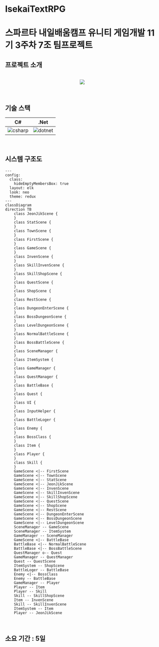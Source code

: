 # IsekaiTextRPG


# 스파르타 내일배움캠프 유니티 게임개발 11기 3주차 7조 팀프로젝트

## 프로젝트 소개

<p align="center">
<br>
  <img src="./images/GamePlay.gif">
  <br>
</p>

<br>

## 기술 스택

| C# | .Net |
| :--------: | :--------: |
|   ![csharp]    |   ![dotnet]    |

<br>

## 시스템 구조도

```mermaid
---
config:
  class:
    hideEmptyMembersBox: true
  layout: elk
  look: neo
  theme: redux
---
classDiagram
direction TB
    class JeonJikScene {
    }
    class StatScene {
    }
    class TownScene {
    }
    class FirstScene {
    }
    class GameScene {
    }
    class InvenScene {
    }
    class SkillInvenScene {
    }
    class SkillShopScene {
    }
    class QuestScene {
    }
    class ShopScene {
    }
    class RestScene {
    }
    class DungeonEnterScene {
    }
    class BossDungeonScene {
    }
    class LevelDungeonScene {
    }
    class NormalBattleScene {
    }
    class BossBattleScene {
    }
    class SceneManager {
    }
    class ItemSystem {
    }
    class GameManager {
    }
    class QuestManager {
    }
    class BattleBase {
    }
    class Quest {
    }
    class UI {
    }
    class InputHelper {
    }
    class BattleLoger {
    }
    class Enemy {
    }
    class BossClass {
    }
    class Item {
    }
    class Player {
    }
    class Skill {
    }
    GameScene <|-- FirstScene
    GameScene <|-- TownScene
    GameScene <|-- StatScene
    GameScene <|-- JeonJikScene
    GameScene <|-- InvenScene
    GameScene <|-- SkillInvenScene
    GameScene <|-- SkillShopScene
    GameScene <|-- QuestScene
    GameScene <|-- ShopScene
    GameScene <|-- RestScene
    GameScene <|-- DungeonEnterScene
    GameScene <|-- BossDungeonScene
    GameScene <|-- LevelDungeonScene
    SceneManager -- GameScene
    SceneManager -- ItemSystem
    GameManager -- SceneManager
    GameScene <|-- BattleBase
    BattleBase <|-- NormalBattleScene
    BattleBase <|-- BossBattleScene
    QuestManager o-- Quest
    GameManager -- QuestManager
    Quest -- QuestScene
    ItemSystem -- ShopScene
    BattleLoger -- BattleBase
    Enemy <|-- BossClass
    Enemy -- BattleBase
    GameManager -- Player
    Player -- Item
    Player -- Skill
    Skill -- SkillShopScene
    Item -- InvenScene
    Skill -- SkillInvenScene
    ItemSystem -- Item
    Player -- JeonJikScene

```


<br>

## 소요 기간 : 5일

<!-- Stack Icon Refernces -->

[csharp]: /images/Csharp.png
[dotnet]: /images/Dotnet.png



